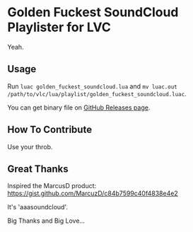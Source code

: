 Golden Fuckest SoundCloud Playlister for LVC
============================================

Yeah.

## Usage

Run `luac golden_fuckest_soundcloud.lua` and `mv luac.out /path/to/vlc/lua/playlist/golden_fuckest_soundcloud.luac`.

You can get binary file on [GitHub Releases page](https://github.com/aycabta/golden_fuckest_soundcloud_playlister/releases).

## How To Contribute

Use your throb.

## Great Thanks

Inspired the MarcusD product:
https://gist.github.com/MarcuzD/c84b7599c40f4838e4e2

It's 'aaasoundcloud'.

Big Thanks and Big Love...

